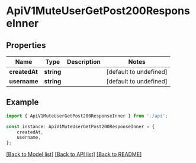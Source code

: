 # ApiV1MuteUserGetPost200ResponseInner


## Properties

Name | Type | Description | Notes
------------ | ------------- | ------------- | -------------
**createdAt** | **string** |  | [default to undefined]
**username** | **string** |  | [default to undefined]

## Example

```typescript
import { ApiV1MuteUserGetPost200ResponseInner } from './api';

const instance: ApiV1MuteUserGetPost200ResponseInner = {
    createdAt,
    username,
};
```

[[Back to Model list]](../README.md#documentation-for-models) [[Back to API list]](../README.md#documentation-for-api-endpoints) [[Back to README]](../README.md)
